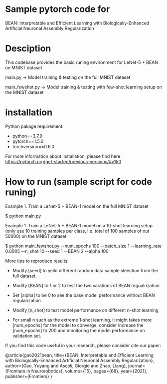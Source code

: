 
# Sample pytorch code for

BEAN: Interpretable and Efficient Learning with Biologically-Enhanced Artificial Neuronal Assembly Regularization

# Desciption

This codebase provides the basic runing environment for LeNet-5 + BEAN on MNIST dataset

main.py -> Model training & testing on the full MNIST dataset

main_fewshot.py -> Model training & testing with few-shot learning setup on the MNIST dataset

#  installation

Python pakage requirement:
- python==3.7.9
- pytorch==1.5.0 
- torchversion==0.6.0

For more information about installation, please find here:
https://pytorch.org/get-started/previous-versions/#v150

# How to run (sample script for code runing)

Example 1. Train a LeNet-5 + BEAN-1 model on the full MNIST dataset

$ python main.py

Example 1. Train a LeNet-5 + BEAN-1 model on a 10-shot learning setup (only use 10 training samples per class, i.e. total of 100 samples of out 50000) on the MNIST dataset

$ python main_fewshot.py --num_epochs 100 --batch_size 1 --learning_rate 0.0005 --n_shot 10 --seed 1 --BEAN 2 --alpha 100

More tips to reproduce results:

- Modify [seed] to yeild different random data sample sleection from the full dataset.

- Modify [BEAN] to 1 or 2 to test the two varations of BEAN regualrization
- Set [alpha] to be 0 to see the base model performance without BEAN regularization

- Modify [n_shot] to test model performance on different n-shot learning
- For small n such as the extreme 1-shot learning, it might takes more [num_epochs] for the model to converge, consider increase the [num_epochs] to 200 and monitoring the model performance on validation set. 

If you find this code useful in your research, please consider cite our paper:

  @article{gao2021bean,
  title={BEAN: Interpretable and Efficient Learning with Biologically-Enhanced Artificial Neuronal Assembly Regularization},
  author={Gao, Yuyang and Ascoli, Giorgio and Zhao, Liang},
  journal={Frontiers in Neurorobotics},
  volume={15},
  pages={68},
  year={2021},
  publisher={Frontiers}
  }
